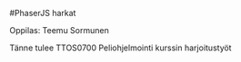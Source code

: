#PhaserJS harkat

Oppilas: Teemu Sormunen

Tänne tulee TTOS0700 Peliohjelmointi kurssin harjoitustyöt